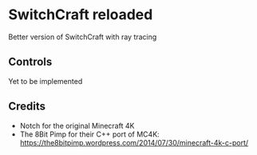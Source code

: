 # SwitchCraft reloaded
Better version of SwitchCraft with ray tracing

## Controls
Yet to be implemented

## Credits
- Notch for the original Minecraft 4K
- The 8Bit Pimp for their C++ port of MC4K: https://the8bitpimp.wordpress.com/2014/07/30/minecraft-4k-c-port/
